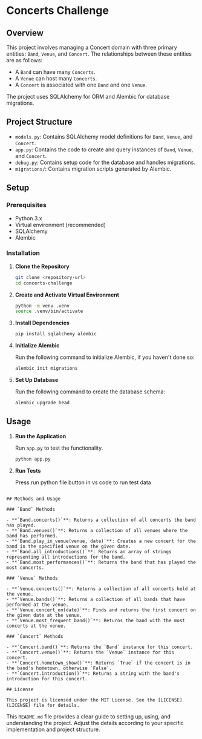 # Concerts Challenge

## Overview

This project involves managing a Concert domain with three primary entities: `Band`, `Venue`, and `Concert`. The relationships between these entities are as follows:

- A `Band` can have many `Concerts`.
- A `Venue` can host many `Concerts`.
- A `Concert` is associated with one `Band` and one `Venue`.

The project uses SQLAlchemy for ORM and Alembic for database migrations.

## Project Structure

- `models.py`: Contains SQLAlchemy model definitions for `Band`, `Venue`, and `Concert`.
- `app.py`: Contains the code to create and query instances of `Band`, `Venue`, and `Concert`.
- `debug.py`: Contains setup code for the database and handles migrations.
- `migrations/`: Contains migration scripts generated by Alembic.

## Setup

### Prerequisites

- Python 3.x
- Virtual environment (recommended)
- SQLAlchemy
- Alembic

### Installation

1. **Clone the Repository**

   ```sh
   git clone <repository-url>
   cd concerts-challenge
   ```

2. **Create and Activate Virtual Environment**

   ```sh
   python -m venv .venv
   source .venv/bin/activate 
   ```

3. **Install Dependencies**

   ```sh
   pip install sqlalchemy alembic
   ```

4. **Initialize Alembic**

   Run the following command to initialize Alembic, if you haven't done so:

   ```sh
   alembic init migrations
   ```

5. **Set Up Database**

   Run the following command to create the database schema:

   ```sh
   alembic upgrade head
   ```

## Usage

1. **Run the Application**

   Run `app.py` to test the functionality.

   ```sh
   python app.py
   ```

3. **Run Tests**

   Press run python file button in vs code to run test data
 ```

## Methods and Usage

### `Band` Methods

- **`Band.concerts()`**: Returns a collection of all concerts the band has played.
- **`Band.venues()`**: Returns a collection of all venues where the band has performed.
- **`Band.play_in_venue(venue, date)`**: Creates a new concert for the band in the specified venue on the given date.
- **`Band.all_introductions()`**: Returns an array of strings representing all introductions for the band.
- **`Band.most_performances()`**: Returns the band that has played the most concerts.

### `Venue` Methods

- **`Venue.concerts()`**: Returns a collection of all concerts held at the venue.
- **`Venue.bands()`**: Returns a collection of all bands that have performed at the venue.
- **`Venue.concert_on(date)`**: Finds and returns the first concert on the given date at the venue.
- **`Venue.most_frequent_band()`**: Returns the band with the most concerts at the venue.

### `Concert` Methods

- **`Concert.band()`**: Returns the `Band` instance for this concert.
- **`Concert.venue()`**: Returns the `Venue` instance for this concert.
- **`Concert.hometown_show()`**: Returns `True` if the concert is in the band's hometown, otherwise `False`.
- **`Concert.introduction()`**: Returns a string with the band's introduction for this concert.

## License

This project is licensed under the MIT License. See the [LICENSE](LICENSE) file for details.

```

This `README.md` file provides a clear guide to setting up, using, and understanding the project. Adjust the details according to your specific implementation and project structure.
